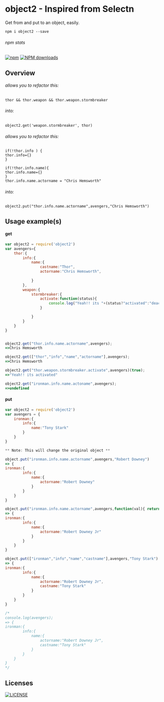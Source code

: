 # object2 - Inspired from Selectn
Get from and put to an object, easily.

```shell
npm i object2 --save
```

###### npm stats

[![npm](https://img.shields.io/npm/v/object2.svg)](https://www.npmjs.org/package/object2) [![NPM downloads](https://img.shields.io/npm/dm/object2.svg)](https://www.npmjs.org/package/object2) 


## Overview

###### allows you to refactor this:

    thor && thor.weapon && thor.weapon.stormbreaker 

###### into:

    object2.get('weapon.stormbreaker', thor)


###### allows you to refactor this:

    if(!thor.info ) {
    thor.info={}
    }
    
    if(!thor.info.name){
    thor.info.name={}
    }
    thor.info.name.actorname = "Chris Hemsworth"

###### into:

    object2.put("thor.info.name.actorname",avengers,"Chris Hemsworth")
      
## Usage example(s)
#### get

```js
var object2 = require('object2')
var avengers={
    thor:{
        info:{
            name:{
                castname:"Thor",
                actorname:"Chris Hemsworth",
                
            }
        },
        weapon:{
            stormbreaker:{
                activate:function(status){
                    console.log("Yeah!! its "+(status?"activated":"deactivated"));
                }

            }
        }
    }
}


object2.get("thor.info.name.actorname",avengers);
=>Chris Hemsworth

object2.get(["thor","info","name","actorname"],avengers);
=>Chris Hemsworth

object2.get("thor.weapon.stormbreaker.activate",avengers)(true);
=>"Yeah!! its activated"

object2.get("ironman.info.name.actoname",avengers);
=>undefined

```

#### put

```js
var object2 = require('object2')
var avengers = {
    ironman:{
        info:{
            name:"Tony Stark"
        }
    }
}

** Note: This will change the original object **

object.put("ironman.info.name.actorname",avengers,"Robert Downey")
=> {
ironman:{
        info:{
            name:{
                actorname:"Robert Downey"
            }
        }
    }
}

object.put("ironman.info.name.actorname",avengers,function(val){ return val+" Jr"})
=> {
ironman:{
        info:{
            name:{
                actorname:"Robert Downey Jr"
            }
        }
    }
}

object.put(["ironman","info","name","castname"],avengers,"Tony Stark")
=> {
ironman:{
        info:{
            name:{
                actorname:"Robert Downey Jr",
                castname:"Tony Stark"
            }
        }
    }
}

/*
console.log(avengers);
=> {
ironman:{
        info:{
            name:{
                actorname:"Robert Downey Jr",
                castname:"Tony Stark"
            }
        }
    }
}
*/
```


## Licenses
[![LICENSE](http://img.shields.io/npm/l/object2.svg)](license)
